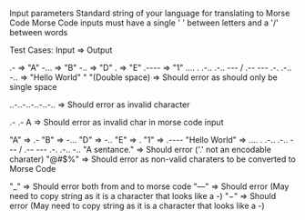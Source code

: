 Input parameters
Standard string of your language for translating to Morse Code
Morse Code inputs must have a single ' ' between letters and a '/' between words


Test Cases:
Input => Output

.- => "A"
-... => "B"
-.. => "D"
. => "E"
.---- => "1"
.... . .-.. .-.. --- / .-- --- .-. .-.. -.. => "Hello World"
"  "(Double space) => Should error as should only be single space

..-..-..-..-..-.. => Should error as invalid character

.- .- A => Should error as invalid char in morse code input

"A" => .-
"B" => -...
"D" => -..
"E" => .
"1" => .----
"Hello World" => .... . .-.. .-.. --- / .-- --- .-. .-.. -..
"A sentance." => Should error ('.' not an encodable charater)
"@#$%" => Should error as non-valid charaters to be converted to Morse Code


"_" => Should error both from and to morse code
"—" => Should error (May need to copy string as it is a character that looks like a -)
"−" => Should error (May need to copy string as it is a character that looks like a -)